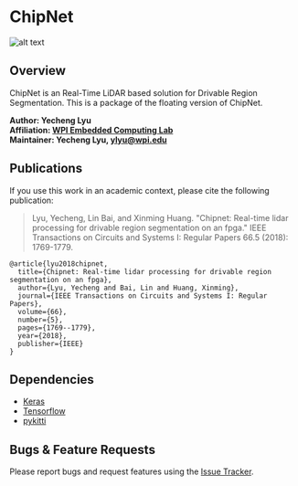 # ChipNet
![alt text](http://computing.wpi.edu/public/images/chip.jpg "WPI Embedded Computing Lab")


## Overview
ChipNet is an Real-Time LiDAR based solution for Drivable Region Segmentation. This is a package of the floating version of ChipNet.

**Author: Yecheng Lyu**  
**Affiliation: [WPI Embedded Computing Lab](http://computing.wpi.edu/)**  
**Maintainer: Yecheng Lyu, ylyu@wpi.edu**

## Publications
If you use this work in an academic context, please cite the following publication:  
> Lyu, Yecheng, Lin Bai, and Xinming Huang. "Chipnet: Real-time lidar processing for drivable region segmentation on an fpga." IEEE Transactions on Circuits and Systems I: Regular Papers 66.5 (2018): 1769-1779.
```
@article{lyu2018chipnet,
  title={Chipnet: Real-time lidar processing for drivable region segmentation on an fpga},
  author={Lyu, Yecheng and Bai, Lin and Huang, Xinming},
  journal={IEEE Transactions on Circuits and Systems I: Regular Papers},
  volume={66},
  number={5},
  pages={1769--1779},
  year={2018},
  publisher={IEEE}
}
```

## Dependencies
* [Keras](https://keras.io/)
* [Tensorflow](https://www.tensorflow.org/)
* [pykitti](https://github.com/utiasSTARS/pykitti)

## Bugs & Feature Requests
Please report bugs and request features using the [Issue Tracker](https://github.com/YechengLyu/ChipNet/issues).
